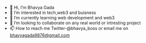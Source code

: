 - 👋 Hi, I’m Bhavya Gada
- 👀 I’m interested in tech,web3 and buisness
- 🌱 I’m currently learning web development and web3
- 💞️ I’m looking to collaborate on any real world or intresting project
- 📫 How to reach me Twitter-@bhavya_boss or email me on bhavyagada9876@gmail.com

<!---
Bhavya766/Bhavya766 is a ✨ special ✨ repository because its `README.md` (this file) appears on your GitHub profile.
You can click the Preview link to take a look at your changes.
--->
